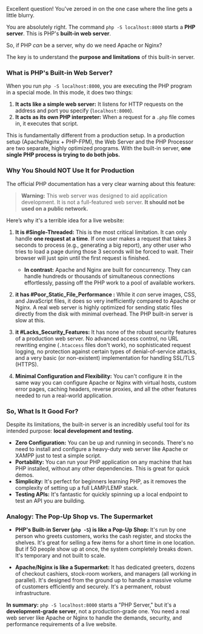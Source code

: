 Excellent question! You've zeroed in on the one case where the line gets a little blurry.

You are absolutely right. The command `php -S localhost:8000` starts a **PHP server**. This is PHP's **built-in web server**.

So, if PHP *can* be a server, why do we need Apache or Nginx?

The key is to understand the **purpose and limitations** of this built-in server.

### What is PHP's Built-in Web Server?

When you run `php -S localhost:8000`, you are executing the PHP program in a special mode. In this mode, it does two things:

1.  **It acts like a simple web server:** It listens for HTTP requests on the address and port you specify (`localhost:8000`).
2.  **It acts as its own PHP interpreter:** When a request for a `.php` file comes in, it executes that script.

This is fundamentally different from a production setup. In a production setup (Apache/Nginx + PHP-FPM), the Web Server and the PHP Processor are two separate, highly optimized programs. With the built-in server, **one single PHP process is trying to do both jobs.**

### Why You Should **NOT** Use It for Production

The official PHP documentation has a very clear warning about this feature:

> **Warning:** This web server was designed to aid application development. It is not a full-featured web server. **It should not be used on a public network.**

Here’s why it's a terrible idea for a live website:

1.  **It is #Single-Threaded:** This is the most critical limitation. It can only handle **one request at a time**. If one user makes a request that takes 3 seconds to process (e.g., generating a big report), any other user who tries to load a page during those 3 seconds will be forced to wait. Their browser will just spin until the first request is finished.
    *   **In contrast:** Apache and Nginx are built for concurrency. They can handle hundreds or thousands of simultaneous connections effortlessly, passing off the PHP work to a pool of available workers.

2. **it has #Poor_Static_File_Performance :** While it *can* serve images, CSS, and JavaScript files, it does so very inefficiently compared to Apache or Nginx. A real web server is highly optimized for sending static files directly from the disk with minimal overhead. The PHP built-in server is slow at this.

3.  **it #Lacks_Security_Features:** It has none of the robust security features of a production web server. No advanced access control, no URL rewriting engine (`.htaccess` files don't work), no sophisticated request logging, no protection against certain types of denial-of-service attacks, and a very basic (or non-existent) implementation for handling SSL/TLS (HTTPS).

4.  **Minimal Configuration and Flexibility:** You can't configure it in the same way you can configure Apache or Nginx with virtual hosts, custom error pages, caching headers, reverse proxies, and all the other features needed to run a real-world application.

### So, What Is It Good For?

Despite its limitations, the built-in server is an incredibly useful tool for its intended purpose: **local development and testing.**

*   **Zero Configuration:** You can be up and running in seconds. There's no need to install and configure a heavy-duty web server like Apache or XAMPP just to test a simple script.
*   **Portability:** You can run your PHP application on any machine that has PHP installed, without any other dependencies. This is great for quick demos.
*   **Simplicity:** It's perfect for beginners learning PHP, as it removes the complexity of setting up a full LAMP/LEMP stack.
*   **Testing APIs:** It's fantastic for quickly spinning up a local endpoint to test an API you are building.

### Analogy: The Pop-Up Shop vs. The Supermarket

*   **PHP's Built-in Server (`php -S`) is like a Pop-Up Shop:** It's run by one person who greets customers, works the cash register, and stocks the shelves. It's great for selling a few items for a short time in one location. But if 50 people show up at once, the system completely breaks down. It's temporary and not built to scale.

*   **Apache/Nginx is like a Supermarket:** It has dedicated greeters, dozens of checkout cashiers, stock-room workers, and managers (all working in parallel). It's designed from the ground up to handle a massive volume of customers efficiently and securely. It's a permanent, robust infrastructure.

**In summary:** `php -S localhost:8000` starts a "PHP Server," but it's a **development-grade server**, not a production-grade one. You need a real web server like Apache or Nginx to handle the demands, security, and performance requirements of a live website.